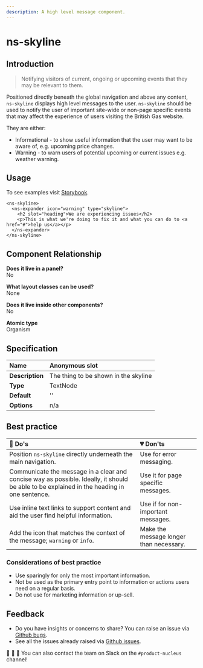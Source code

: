 ```yaml
---
description: A high level message component.
---
```


# ns-skyline

## Introduction

> Notifying visitors of current, ongoing or upcoming events that they may be relevant to them.

Positioned directly beneath the global navigation and above any content, `ns-skyline` displays high level messages to the user.  `ns-skyline` should be used to notify the user of important site-wide or non-page specific events that may affect the experience of users visiting the British Gas website.

They are either:

* Informational - to show useful information that the user may want to be aware of, e.g. upcoming price changes.
* Warning - to warn users of potential upcoming or current issues e.g. weather warning.

## Usage

To see examples visit [Storybook](https://nucleus.bgdigital.xyz/demo/index.html?path=/story/ns-skyline--singular).

```markup
<ns-skyline>
  <ns-expander icon="warning" type="skyline">
    <h2 slot="heading">We are experiencing issues</h2>
    <p>This is what we're doing to fix it and what you can do to <a href="#">help us</a></p>
  </ns-expander>
</ns-skyline>
```

## Component Relationship

**Does it live in a panel?**  
No

**What layout classes can be used?**  
None

**Does it live inside other components?**  
No

**Atomic type**  
Organism

## Specification

| **Name** | Anonymous slot |
| :--- | :--- |
| **Description** | The thing to be shown in the skyline |
| **Type** | TextNode |
| **Default** | '' |
| **Options** | n/a |

## Best practice

| 💚 Do's | 💔 Don'ts |
| :--- | :--- |
| Position `ns-skyline` directly underneath the main navigation. | Use for error messaging. |
| Communicate the message in a clear and concise way as possible. Ideally, it should be able to be explained in the heading in one sentence. | Use it for page specific messages. |
| Use inline text links to support content and aid the user find helpful information. | Use if for non-important messages. |
| Add the icon that matches the context of the message; `warning` or `info`. | Make the message longer than necessary. |

### Considerations of best practice

* Use sparingly for only the most important information.
* Not be used as the primary entry point to information or actions users need on a regular basis.
* Do not use for marketing information or up-sell.

## Feedback

* Do you have insights or concerns to share? You can raise an issue via [Github bugs](https://github.com/ConnectedHomes/nucleus/issues/new?assignees=&labels=Bug&template=a--bug-report.md&title=[bug]%20[ns-skyline]).
* See all the issues already raised via [Github issues](https://github.com/connectedHomes/nucleus/issues?utf8=%E2%9C%93&q=is%3Aopen+is%3Aissue+label%3ABug+[ns-skyline]).

💩 🎉 🦄 You can also contact the team on Slack on the `#product-nucleus` channel!
